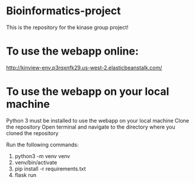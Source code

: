 # Bioinformatics-project

This is the repository for the kinase group project!

# To use the webapp online:
http://kinview-env.p3rqxnfk29.us-west-2.elasticbeanstalk.com/

# To use the webapp on your local machine
Python 3 must be installed to use the webapp on your local machine
Clone the repository
Open terminal and navigate to the directory where you cloned the repository

Run the following commands:

1. python3 -m venv venv
2. venv/bin/activate
3. pip install -r requirements.txt
4. flask run


